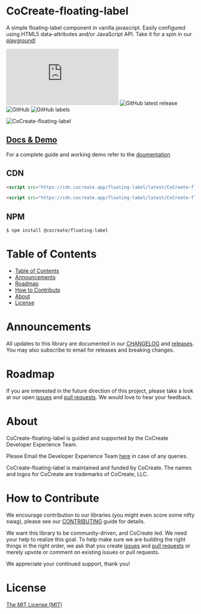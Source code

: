 # CoCreate-floating-label

A simple floating-label component in vanilla javascript. Easily configured using HTML5 data-attributes and/or JavaScript API. Take it for a spin in our [playground!](https://cocreate.app/docs/floating-label)

![GitHub file size in bytes](https://img.shields.io/github/size/CoCreate-app/CoCreate-floating-label/dist/CoCreate-floating-label.min.js?label=minified%20size&style=for-the-badge)
![GitHub latest release](https://img.shields.io/github/v/release/CoCreate-app/CoCreate-floating-label?style=for-the-badge)
![GitHub](https://img.shields.io/github/license/CoCreate-app/CoCreate-floating-label?style=for-the-badge)
![GitHub labels](https://img.shields.io/github/labels/CoCreate-app/CoCreate-floating-label/help%20wanted?style=for-the-badge)

![CoCreate-floating-label](https://cdn.cocreate.app/docs/CoCreate-floating-label.gif)

## [Docs & Demo](https://cocreate.app/docs/floating-label)

For a complete guide and working demo refer to the [doumentation](https://cocreate.app/docs/floating-label)

## CDN

```html
<script src="https://cdn.cocreate.app/floating-label/latest/CoCreate-floating-label.min.js"></script>
```

```html
<script src="https://cdn.cocreate.app/floating-label/latest/CoCreate-floating-label.min.css"></script>
```

## NPM

```shell
$ npm install @cocreate/floating-label
```

# Table of Contents

- [Table of Contents](#table-of-contents)
- [Announcements](#announcements)
- [Roadmap](#roadmap)
- [How to Contribute](#how-to-contribute)
- [About](#about)
- [License](#license)

<a name="announcements"></a>

# Announcements

All updates to this library are documented in our [CHANGELOG](https://github.com/CoCreate-app/CoCreate-floating-label/blob/master/CHANGELOG.md) and [releases](https://github.com/CoCreate-app/CoCreate-floating-label/releases). You may also subscribe to email for releases and breaking changes.

<a name="roadmap"></a>

# Roadmap

If you are interested in the future direction of this project, please take a look at our open [issues](https://github.com/CoCreate-app/CoCreate-floating-label/issues) and [pull requests](https://github.com/CoCreate-app/CoCreate-floating-label/pulls). We would love to hear your feedback.

<a name="about"></a>

# About

CoCreate-floating-label is guided and supported by the CoCreate Developer Experience Team.

Please Email the Developer Experience Team [here](mailto:develop@cocreate.app) in case of any queries.

CoCreate-floating-label is maintained and funded by CoCreate. The names and logos for CoCreate are trademarks of CoCreate, LLC.

<a name="contribute"></a>

# How to Contribute

We encourage contribution to our libraries (you might even score some nifty swag), please see our [CONTRIBUTING](https://github.com/CoCreate-app/CoCreate-floating-label/blob/master/CONTRIBUTING.md) guide for details.

We want this library to be community-driven, and CoCreate led. We need your help to realize this goal. To help make sure we are building the right things in the right order, we ask that you create [issues](https://github.com/CoCreate-app/CoCreate-floating-label/issues) and [pull requests](https://github.com/CoCreate-app/CoCreate-floating-label/pulls) or merely upvote or comment on existing issues or pull requests.

We appreciate your continued support, thank you!

# License

[The MIT License (MIT)](https://github.com/CoCreate-app/CoCreate-floating-label/blob/master/LICENSE)

